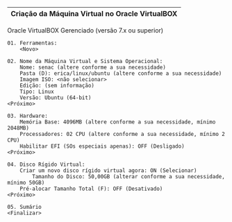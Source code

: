 | Criação da Máquina Virtual no Oracle VirtualBOX |
| :--- |

Oracle VirtualBOX Gerenciado (versão 7.x ou superior)

	01. Ferramentas:
		<Novo>

	02. Nome da Máquina Virtual e Sistema Operacional:
		Nome: senac (altere conforme a sua necessidade)
		Pasta (D): erica/linux/ubuntu (altere conforme a sua necessidade)
		Imagem ISO: <não selecionar>
		Edição: (sem informação)
		Tipo: Linux
		Versão: Ubuntu (64-bit)
	<Próximo>

	03. Hardware:
		Memória Base: 4096MB (altere conforme a sua necessidade, mínimo 2048MB)
		Processadores: 02 CPU (altere conforme a sua necessidade, mínimo 2 CPU)
		Habilitar EFI (SOs especiais apenas): OFF (Desligado)
	<Próximo>

	04. Disco Rígido Virtual:
		Criar um novo disco rígido virtual agora: ON (Selecionar)
			Tamanho do Disco: 50,00GB (alterar conforme a sua necessidade, mínimo 50GB)
		Pré-alocar Tamanho Total (F): OFF (Desativado) 
	<Próximo>

	05. Sumário
	<Finalizar>
